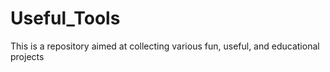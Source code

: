 # Useful_Tools
This is a repository aimed at collecting various fun, useful, and educational projects
